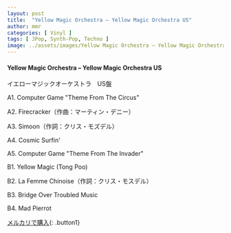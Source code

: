 ```yaml
---
layout: post
title:  "Yellow Magic Orchestra – Yellow Magic Orchestra US"
author: mmr
categories: [ Vinyl ]
tags: [ JPop, Synth-Pop, Techno ]
image: ../assets/images/Yellow Magic Orchestra – Yellow Magic Orchestra US.jpg
---
```


#### Yellow Magic Orchestra – Yellow Magic Orchestra US

イエローマジックオーケストラ　US盤

A1. Computer Game "Theme From The Circus"

A2. Firecracker（作曲：マーティン・デニー）

A3. Simoon（作詞：クリス・モズデル）

A4. Cosmic Surfin'

A5. Computer Game "Theme From The Invader"

B1. Yellow Magic (Tong Poo)

B2. La Femme Chinoise（作詞：クリス・モスデル）

B3. Bridge Over Troubled Music

B4. Mad Pierrot

[メルカリで購入](https://jp.mercari.com/item/m43230673648){: .button1}

